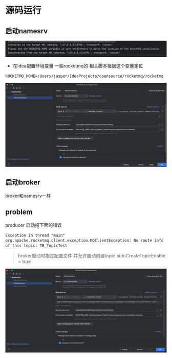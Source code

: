 # 源码运行

## 启动namesrv

![img.png](assets/启动namesrv问题.png)
- 在idea配置环境变量 一些rocketmq的 相关脚本根据这个变量定位
``` 
ROCKETMQ_HOME=/Users/jasper/IdeaProjects/opensource/rocketmq/rocketmq
```
![img.png](assets/idea设置环境变量.png)


## 启动broker

broker和namesrv一样


## problem

producer 启动报下面的错误

```
Exception in thread "main" org.apache.rocketmq.client.exception.MQClientException: No route info of this topic: TB_TopicTest
```

> broker启动时指定配置文件 并允许自动创建topic autoCreateTopicEnable = true

![broker启动参数.png](broker启动参数.png)
